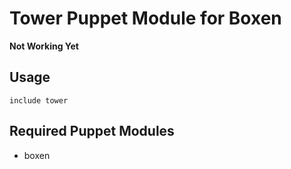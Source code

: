 # Tower Puppet Module for Boxen

**Not Working Yet**

## Usage

```puppet
include tower
```

## Required Puppet Modules

* boxen
